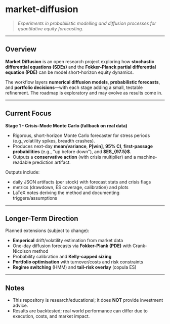 # market-diffusion
> *Experiments in probabilistic modelling and diffusion processes for quantitative equity forecasting.*

---

## Overview
**Market Diffusion** is an open research project exploring how  **stochastic differential equations (SDEs)** and the **Fokker-Planck partial differential equation (PDE)** can be model short-horizon equity dynamics.

The workflow layers **numerical diffusion models**, **probabilistic forecasts**, and **portfolio decisions**—with each stage adding a small, testable refinement. The roadmap is exploratory and may evolve as results come in.

---

## Current Focus
**Stage 1 - Crisis-Mode Monte Carlo (fallback on real data)**

- Rigorous, short-horizon Monte Carlo forecaster for stress periods (e.g.,volatility spikes, breadth crashes).
- Produces next-day **mean/variance**, **P[win]**, **95% CI**, **first-passage probabilities** (e.g., "up before down"), and **$ES\_{97.5}\$**.
- Outputs a **conservative action** (with crisis multiplier) and a machine-readable prediction artifact.

Outputs include:
- daily JSON artifacts (per stock) with forecast stats and crisis flags
- metrics (drawdown, ES coverage, calibration) and plots
- LaTeX notes deriving the method and documenting triggers/assumptions


---

## Longer-Term Direction
Planned extensions (subject to change):

- **Emperical** drift/volatility estimation from market data
- One-day diffusion forecasts via **Fokker-Plank (PDE)** with Crank-Nicolson method
- Probability calibration and **Kelly-capped sizing**
- **Portfolio optimisation** with turnover/costs and risk constraints
- **Regime switching** (HMM) and **tail-risk overlay** (copula ES)

---
## Notes
- This repository is research/educational; it does **NOT** provide investment advice.
- Results are backtested; real world performance can differ due to execution, costs, and market impact.
